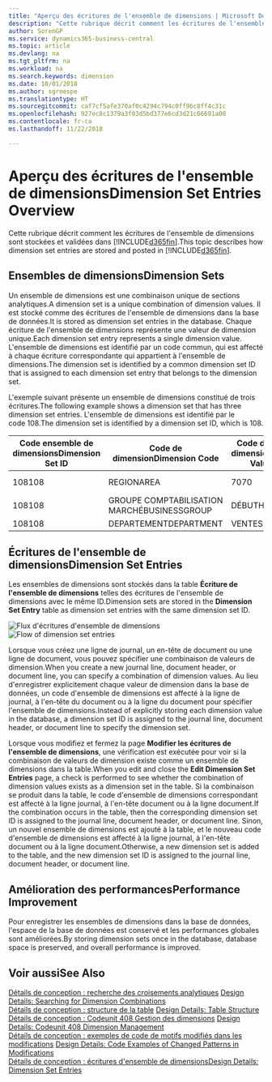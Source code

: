 ```yaml
---
title: "Aperçu des écritures de l'ensemble de dimensions | Microsoft Docs"
description: "Cette rubrique décrit comment les écritures de l'ensemble de dimensions sont stockées et reportées dans Dynamics 365."
author: SorenGP
ms.service: dynamics365-business-central
ms.topic: article
ms.devlang: na
ms.tgt_pltfrm: na
ms.workload: na
ms.search.keywords: dimension
ms.date: 10/01/2018
ms.author: sgroespe
ms.translationtype: HT
ms.sourcegitcommit: caf7cf5afe370af0c4294c794c0ff9bc8ff4c31c
ms.openlocfilehash: 927ec8c1379a3f03d5bd377e6cd3d21c66691a00
ms.contentlocale: fr-ca
ms.lasthandoff: 11/22/2018

---
```

# <a name="dimension-set-entries-overview"></a><span data-ttu-id="faced-103">Aperçu des écritures de l'ensemble de dimensions</span><span class="sxs-lookup"><span data-stu-id="faced-103">Dimension Set Entries Overview</span></span>
<span data-ttu-id="faced-104">Cette rubrique décrit comment les écritures de l'ensemble de dimensions sont stockées et validées dans [!INCLUDE[d365fin](includes/d365fin_md.md)].</span><span class="sxs-lookup"><span data-stu-id="faced-104">This topic describes how dimension set entries are stored and posted in [!INCLUDE[d365fin](includes/d365fin_md.md)].</span></span>  

## <a name="dimension-sets"></a><span data-ttu-id="faced-105">Ensembles de dimensions</span><span class="sxs-lookup"><span data-stu-id="faced-105">Dimension Sets</span></span>  
<span data-ttu-id="faced-106">Un ensemble de dimensions est une combinaison unique de sections analytiques.</span><span class="sxs-lookup"><span data-stu-id="faced-106">A dimension set is a unique combination of dimension values.</span></span> <span data-ttu-id="faced-107">Il est stocké comme des écritures de l'ensemble de dimensions dans la base de données.</span><span class="sxs-lookup"><span data-stu-id="faced-107">It is stored as dimension set entries in the database.</span></span> <span data-ttu-id="faced-108">Chaque écriture de l'ensemble de dimensions représente une valeur de dimension unique.</span><span class="sxs-lookup"><span data-stu-id="faced-108">Each dimension set entry represents a single dimension value.</span></span> <span data-ttu-id="faced-109">L'ensemble de dimensions est identifié par un code commun, qui est affecté à chaque écriture correspondante qui appartient à l'ensemble de dimensions.</span><span class="sxs-lookup"><span data-stu-id="faced-109">The dimension set is identified by a common dimension set ID that is assigned to each dimension set entry that belongs to the dimension set.</span></span>  

<span data-ttu-id="faced-110">L'exemple suivant présente un ensemble de dimensions constitué de trois écritures.</span><span class="sxs-lookup"><span data-stu-id="faced-110">The following example shows a dimension set that has three dimension set entries.</span></span> <span data-ttu-id="faced-111">L'ensemble de dimensions est identifié par le code 108.</span><span class="sxs-lookup"><span data-stu-id="faced-111">The dimension set is identified by a dimension set ID, which is 108.</span></span>  

|<span data-ttu-id="faced-112">Code ensemble de dimensions</span><span class="sxs-lookup"><span data-stu-id="faced-112">Dimension Set ID</span></span>|<span data-ttu-id="faced-113">Code de dimension</span><span class="sxs-lookup"><span data-stu-id="faced-113">Dimension Code</span></span>|<span data-ttu-id="faced-114">Code de valeur de dimension</span><span class="sxs-lookup"><span data-stu-id="faced-114">Dimension Value Code</span></span>|<span data-ttu-id="faced-115">Nom de la valeur de dimension</span><span class="sxs-lookup"><span data-stu-id="faced-115">Dimension Value Name</span></span>|  
|----------------------|--------------------|--------------------------|--------------------------|  
|<span data-ttu-id="faced-116">108</span><span class="sxs-lookup"><span data-stu-id="faced-116">108</span></span>|<span data-ttu-id="faced-117">REGION</span><span class="sxs-lookup"><span data-stu-id="faced-117">AREA</span></span>|<span data-ttu-id="faced-118">70</span><span class="sxs-lookup"><span data-stu-id="faced-118">70</span></span>|<span data-ttu-id="faced-119">Amérique du Nord</span><span class="sxs-lookup"><span data-stu-id="faced-119">America North</span></span>|  
|<span data-ttu-id="faced-120">108</span><span class="sxs-lookup"><span data-stu-id="faced-120">108</span></span>|<span data-ttu-id="faced-121">GROUPE COMPTABILISATION MARCHÉ</span><span class="sxs-lookup"><span data-stu-id="faced-121">BUSINESSGROUP</span></span>|<span data-ttu-id="faced-122">DÉBUT</span><span class="sxs-lookup"><span data-stu-id="faced-122">HOME</span></span>|<span data-ttu-id="faced-123">Accueil</span><span class="sxs-lookup"><span data-stu-id="faced-123">Home</span></span>|  
|<span data-ttu-id="faced-124">108</span><span class="sxs-lookup"><span data-stu-id="faced-124">108</span></span>|<span data-ttu-id="faced-125">DEPARTEMENT</span><span class="sxs-lookup"><span data-stu-id="faced-125">DEPARTMENT</span></span>|<span data-ttu-id="faced-126">VENTES</span><span class="sxs-lookup"><span data-stu-id="faced-126">SALES</span></span>|<span data-ttu-id="faced-127">Vente</span><span class="sxs-lookup"><span data-stu-id="faced-127">Sales</span></span>|  

## <a name="dimension-set-entries"></a><span data-ttu-id="faced-128">Écritures de l'ensemble de dimensions</span><span class="sxs-lookup"><span data-stu-id="faced-128">Dimension Set Entries</span></span>  
<span data-ttu-id="faced-129">Les ensembles de dimensions sont stockés dans la table **Écriture de l'ensemble de dimensions** telles des écritures de l'ensemble de dimensions avec le même ID.</span><span class="sxs-lookup"><span data-stu-id="faced-129">Dimension sets are stored in the **Dimension Set Entry** table as dimension set entries with the same dimension set ID.</span></span>  

<span data-ttu-id="faced-130">![Flux d'écritures d'ensemble de dimensions](media/dimensionentrynav7.png "Flux d'écritures d'ensemble de dimensions")</span><span class="sxs-lookup"><span data-stu-id="faced-130">![Flow of dimension set entries](media/dimensionentrynav7.png "Flow of dimension set entries")</span></span>  

<span data-ttu-id="faced-131">Lorsque vous créez une ligne de journal, un en-tête de document ou une ligne de document, vous pouvez spécifier une combinaison de valeurs de dimension.</span><span class="sxs-lookup"><span data-stu-id="faced-131">When you create a new journal line, document header, or document line, you can specify a combination of dimension values.</span></span> <span data-ttu-id="faced-132">Au lieu d'enregistrer explicitement chaque valeur de dimension dans la base de données, un code d'ensemble de dimensions est affecté à la ligne de journal, à l'en-tête du document ou à la ligne du document pour spécifier l'ensemble de dimensions.</span><span class="sxs-lookup"><span data-stu-id="faced-132">Instead of explicitly storing each dimension value in the database, a dimension set ID is assigned to the journal line, document header, or document line to specify the dimension set.</span></span>  

<span data-ttu-id="faced-133">Lorsque vous modifiez et fermez la page **Modifier les écritures de l'ensemble de dimensions**, une vérification est exécutée pour voir si la combinaison de valeurs de dimension existe comme un ensemble de dimensions dans la table.</span><span class="sxs-lookup"><span data-stu-id="faced-133">When you edit and close the **Edit Dimension Set Entries** page, a check is performed to see whether the combination of dimension values exists as a dimension set in the table.</span></span> <span data-ttu-id="faced-134">Si la combinaison se produit dans la table, le code d'ensemble de dimensions correspondant est affecté à la ligne journal, à l'en-tête document ou à la ligne document.</span><span class="sxs-lookup"><span data-stu-id="faced-134">If the combination occurs in the table, then the corresponding dimension set ID is assigned to the journal line, document header, or document line.</span></span> <span data-ttu-id="faced-135">Sinon, un nouvel ensemble de dimensions est ajouté à la table, et le nouveau code d'ensemble de dimensions est affecté à la ligne journal, à l'en-tête document ou à la ligne document.</span><span class="sxs-lookup"><span data-stu-id="faced-135">Otherwise, a new dimension set is added to the table, and the new dimension set ID is assigned to the journal line, document header, or document line.</span></span>  

## <a name="performance-improvement"></a><span data-ttu-id="faced-136">Amélioration des performances</span><span class="sxs-lookup"><span data-stu-id="faced-136">Performance Improvement</span></span>  
<span data-ttu-id="faced-137">Pour enregistrer les ensembles de dimensions dans la base de données, l'espace de la base de données est conservé et les performances globales sont améliorées.</span><span class="sxs-lookup"><span data-stu-id="faced-137">By storing dimension sets once in the database, database space is preserved, and overall performance is improved.</span></span>  

## <a name="see-also"></a><span data-ttu-id="faced-138">Voir aussi</span><span class="sxs-lookup"><span data-stu-id="faced-138">See Also</span></span>  
<span data-ttu-id="faced-139">[Détails de conception : recherche des croisements analytiques](design-details-searching-for-dimension-combinations.md) </span><span class="sxs-lookup"><span data-stu-id="faced-139">[Design Details: Searching for Dimension Combinations](design-details-searching-for-dimension-combinations.md) </span></span>  
<span data-ttu-id="faced-140">[Détails de conception : structure de la table](design-details-table-structure.md) </span><span class="sxs-lookup"><span data-stu-id="faced-140">[Design Details: Table Structure](design-details-table-structure.md) </span></span>  
<span data-ttu-id="faced-141">[Détails de conception : Codeunit 408 Gestion des dimensions](design-details-codeunit-408-dimension-management.md) </span><span class="sxs-lookup"><span data-stu-id="faced-141">[Design Details: Codeunit 408 Dimension Management](design-details-codeunit-408-dimension-management.md) </span></span>  
<span data-ttu-id="faced-142">[Détails de conception : exemples de code de motifs modifiés dans les modifications](design-details-code-examples-of-changed-patterns-in-modifications.md) </span><span class="sxs-lookup"><span data-stu-id="faced-142">[Design Details: Code Examples of Changed Patterns in Modifications](design-details-code-examples-of-changed-patterns-in-modifications.md) </span></span>  
[<span data-ttu-id="faced-143">Détails de conception : écritures d'ensemble de dimensions</span><span class="sxs-lookup"><span data-stu-id="faced-143">Design Details: Dimension Set Entries</span></span>](design-details-dimension-set-entries.md)   

